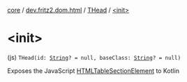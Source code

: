 [core](../../index.md) / [dev.fritz2.dom.html](../index.md) / [THead](index.md) / [&lt;init&gt;](./-init-.md)

# &lt;init&gt;

(js) `THead(id: `[`String`](https://kotlinlang.org/api/latest/jvm/stdlib/kotlin/-string/index.html)`? = null, baseClass: `[`String`](https://kotlinlang.org/api/latest/jvm/stdlib/kotlin/-string/index.html)`? = null)`

Exposes the JavaScript [HTMLTableSectionElement](https://developer.mozilla.org/en/docs/Web/API/HTMLTableSectionElement) to Kotlin

